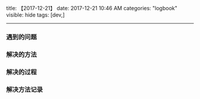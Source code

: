 title: 【2017-12-21】
date: 2017-12-21 10:46 AM
categories: "logbook"
visible: hide
tags: [dev,]

---

### 遇到的问题


### 解决的方法


### 解决的过程


### 解决方法记录